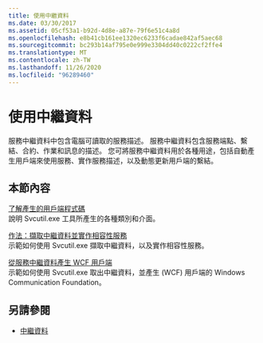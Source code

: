 ```yaml
---
title: 使用中繼資料
ms.date: 03/30/2017
ms.assetid: 05cf53a1-b92d-4d8e-a87e-79f6e51c4a8d
ms.openlocfilehash: e8b41cb161ee1320ec6233f6cadae842af5aec68
ms.sourcegitcommit: bc293b14af795e0e999e3304dd40c0222cf2ffe4
ms.translationtype: MT
ms.contentlocale: zh-TW
ms.lasthandoff: 11/26/2020
ms.locfileid: "96289460"
---
```

# <a name="using-metadata"></a>使用中繼資料

服務中繼資料中包含電腦可讀取的服務描述。 服務中繼資料包含服務端點、繫結、合約、作業和訊息的描述。 您可將服務中繼資料用於各種用途，包括自動產生用戶端來使用服務、實作服務描述，以及動態更新用戶端的繫結。  
  
## <a name="in-this-section"></a>本節內容  

 [了解產生的用戶端程式碼](understanding-generated-client-code.md)  
 說明 Svcutil.exe 工具所產生的各種類別和介面。  
  
 [作法：擷取中繼資料並實作相容性服務](how-to-retrieve-metadata-and-implement-a-compliant-service.md)  
 示範如何使用 Svcutil.exe 擷取中繼資料，以及實作相容性服務。  
  
 [從服務中繼資料產生 WCF 用戶端](generating-a-wcf-client-from-service-metadata.md)  
 示範如何使用 Svcutil.exe 取出中繼資料，並產生 (WCF) 用戶端的 Windows Communication Foundation。  
  
## <a name="see-also"></a>另請參閱

- [中繼資料](metadata.md)
